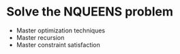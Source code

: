 # Solve the NQUEENS problem
* Master optimization techniques
* Master recursion
* Master constraint satisfaction
